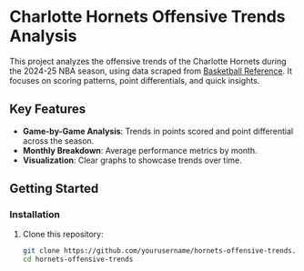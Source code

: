  # Charlotte Hornets Offensive Trends Analysis

This project analyzes the offensive trends of the Charlotte Hornets during the 2024-25 NBA season, using data scraped from [Basketball Reference](https://www.basketball-reference.com/). It focuses on scoring patterns, point differentials, and quick insights.

## Key Features
- **Game-by-Game Analysis**: Trends in points scored and point differential across the season.
- **Monthly Breakdown**: Average performance metrics by month.
- **Visualization**: Clear graphs to showcase trends over time.

## Getting Started

### Installation
1. Clone this repository:
   ```bash
   git clone https://github.com/yourusername/hornets-offensive-trends.git
   cd hornets-offensive-trends

